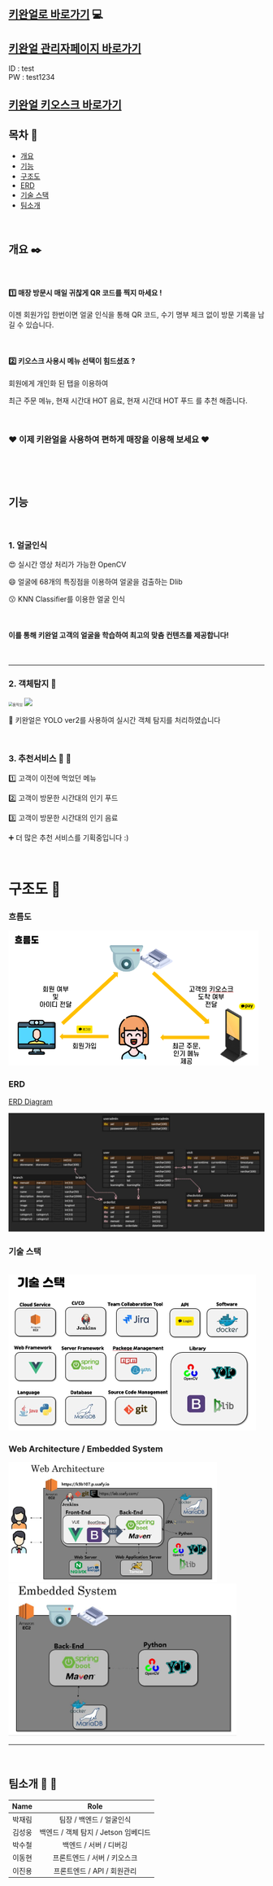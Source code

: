 ## [ 키완얼로 바로가기](https://k3b107.p.ssafy.io) :computer:
## [키완얼 관리자페이지 바로가기](https://k3b107.p.ssafy.io/admin)
ID : test <br>
PW : test1234
## [키완얼 키오스크 바로가기](https://k3b107.p.ssafy.io/list)


## 목차 :scroll:

- [개요](#개요)
- [기능](#기능)
- [구조도](#구조도)
- [ERD](#erd)
- [기술 스택](#기술-스택)
- [팀소개](#팀소개)


<br>

## 개요 :black_nib:

<br>

#### :one: 매장 방문시 매일 귀찮게 QR 코드를 찍지 마세요 !

이젠 회원가입 한번이면 얼굴 인식을 통해 QR 코드, 수기 명부 체크 없이 방문 기록을 남길 수 있습니다.

<br>

#### :two: 키오스크 사용시 메뉴 선택이 힘드셨죠 ?

회원에게 개인화 된 탭을 이용하여 



최근 주문 메뉴, 현재 시간대 HOT 음료, 현재 시간대 HOT 푸드 를 추천 해줍니다.

<br>


### __:heart: 이제 키완얼을 사용하여 편하게 매장을 이용해 보세요 :heart:__

<br>
<br>
<br>

## 기능

<br>

### 1. 얼굴인식 

:heart_eyes: 실시간 영상 처리가 가능한 OpenCV

:smile: 얼굴에 68개의 특징점을 이용하여 얼굴을 검출하는 Dlib

:kissing: KNN Classifier를 이용한 얼굴 인식

<br>


#### 이를 통해 키완얼 고객의 얼굴을 학습하여 최고의 맞춤 컨텐츠를 제공합니다!


<br>

<hr>


### 2. 객체탐지 :eyes:

<img src="README.assets/움직임.gif" alt="움직임" style="zoom: 50%;" />

<img src = "https://encrypted-tbn0.gstatic.com/images?q=tbn%3AANd9GcQc27qUvAtzOlHVcvO_s8vMCDVK0MYFFQqRUw&usqp=CAU"> 

<br>



:black_heart: 키완얼은 YOLO ver2를 사용하여 실시간 객체 탐지를 처리하였습니다 

<br>

### 3. 추천서비스 :poultry_leg: :pizza:

:one: 고객이 이전에 먹었던 메뉴 

:two: 고객이 방문한 시간대의 인기 푸드

:three: 고객이 방문한 시간대의 인기 음료

:heavy_plus_sign: 더 많은 추천 서비스를 기획중입니다 :)

<br>




# 구조도 🔧 

### 흐름도
<img src="README.assets/흐름도-1606296264382.png" alt="흐름도" style="zoom:50%;" />

### ERD
[ERD Diagram](https://www.erdcloud.com/d/gaP6MY5NPWYAGpX7J)

<img src="README.assets/ERD.JPG" alt="ERD" style="zoom:50%;" />


### 기술 스택

<br>

<img src="README.assets/기술 스택.JPG" alt="기술 스택" style="zoom:50%;" />


<br>

### Web Architecture / Embedded System

<img src="README.assets/Web Architecture.JPG" alt="Web Architecture" style="zoom: 40%;" />

<img src="README.assets/Embedded System.JPG" alt="Embedded System" style="zoom:47%;" />

<br>
<hr>

<br>

## 팀소개 :runner: :walking: 

|  Name  |                 Role                 |
| :----: | :----------------------------------: |
| 박재림 |       팀장 / 백엔드 / 얼굴인식       |
| 김성웅 | 백엔드 / 객체 탐지 / Jetson 임베디드 |
| 박수철 |        백엔드 / 서버 / 디버깅        |
| 이동현 |     프론트엔드 / 서버 / 키오스크     |
| 이진용 |     프론트엔드 / API / 회원관리      |

<br>